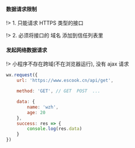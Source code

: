 #### 数据请求限制

!> 1. 只能请求 HTTPS 类型的接口

!> 2. 必须将接口的 域名 添加到信任列表里

#### 发起网络数据请求

!> 小程序不存在跨域(不在浏览器运行), 没有 ajax 请求

```javascript
wx.request({
    url: 'https://www.escook.cn/api/get',

    method: 'GET', // GET  POST  ...

    data: {
        name: 'wzh',
        age: 20
    },
    success: res => {
        console.log(res.data)
    }
})
```
